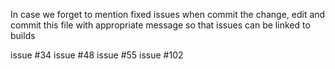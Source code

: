 In case we forget to mention fixed issues when commit the change, edit and commit this file with appropriate message so that issues can be linked to builds

issue #34
issue #48 
issue #55 
issue #102